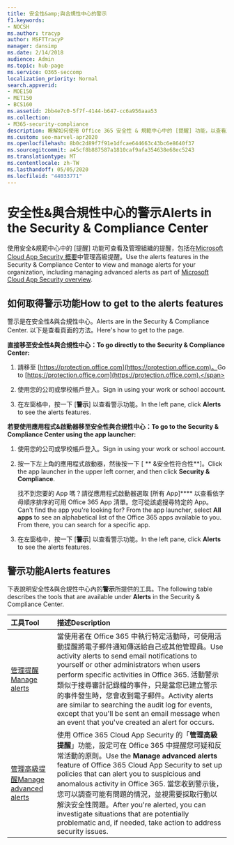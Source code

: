 ```yaml
---
title: 安全性&amp;與合規性中心的警示
f1.keywords:
- NOCSH
ms.author: tracyp
author: MSFTTracyP
manager: dansimp
ms.date: 2/14/2018
audience: Admin
ms.topic: hub-page
ms.service: O365-seccomp
localization_priority: Normal
search.appverid:
- MOE150
- MET150
- BCS160
ms.assetid: 2bb4e7c0-5f7f-4144-b647-cc6a956aaa53
ms.collection:
- M365-security-compliance
description: 瞭解如何使用 Office 365 安全性 & 規範中心中的 [提醒] 功能，以查看及管理提醒，包括管理高級提醒。
ms.custom: seo-marvel-apr2020
ms.openlocfilehash: 8b0c2d89f7f91e1dfcae644663c43bc6e8640f37
ms.sourcegitcommit: a45cf8b887587a1810caf9afa354638e68ec5243
ms.translationtype: MT
ms.contentlocale: zh-TW
ms.lasthandoff: 05/05/2020
ms.locfileid: "44033771"
---
```

# <a name="alerts-in-the-security-amp-compliance-center"></a><span data-ttu-id="30a5d-103">安全性&amp;與合規性中心的警示</span><span class="sxs-lookup"><span data-stu-id="30a5d-103">Alerts in the Security &amp; Compliance Center</span></span>

<span data-ttu-id="30a5d-104">使用安全&amp;規範中心中的 [提醒] 功能可查看及管理組織的提醒，包括在[Microsoft Cloud App Security 概要](https://docs.microsoft.com/cloud-app-security/what-is-cloud-app-security)中管理高級提醒。</span><span class="sxs-lookup"><span data-stu-id="30a5d-104">Use the alerts features in the Security &amp; Compliance Center to view and manage alerts for your organization, including managing advanced alerts as part of [Microsoft Cloud App Security overview](https://docs.microsoft.com/cloud-app-security/what-is-cloud-app-security).</span></span>
  
## <a name="how-to-get-to-the-alerts-features"></a><span data-ttu-id="30a5d-105">如何取得警示功能</span><span class="sxs-lookup"><span data-stu-id="30a5d-105">How to get to the alerts features</span></span>

<span data-ttu-id="30a5d-106">警示是在安全性&amp;與合規性中心。</span><span class="sxs-lookup"><span data-stu-id="30a5d-106">Alerts are in the Security &amp; Compliance Center.</span></span> <span data-ttu-id="30a5d-107">以下是查看頁面的方法。</span><span class="sxs-lookup"><span data-stu-id="30a5d-107">Here's how to get to the page.</span></span>
  
 <span data-ttu-id="30a5d-108">**直接移至安全性&amp;與合規性中心：**</span><span class="sxs-lookup"><span data-stu-id="30a5d-108">**To go directly to the Security &amp; Compliance Center:**</span></span>
  
1. <span data-ttu-id="30a5d-109">請移至 [https://protection.office.com](https://protection.office.com)。</span><span class="sxs-lookup"><span data-stu-id="30a5d-109">Go to [https://protection.office.com](https://protection.office.com).</span></span>
    
2. <span data-ttu-id="30a5d-110">使用您的公司或學校帳戶登入。</span><span class="sxs-lookup"><span data-stu-id="30a5d-110">Sign in using your work or school account.</span></span> 
    
3. <span data-ttu-id="30a5d-111">在左窗格中，按一下 [**警示**] 以查看警示功能。</span><span class="sxs-lookup"><span data-stu-id="30a5d-111">In the left pane, click **Alerts** to see the alerts features.</span></span> 
    
 <span data-ttu-id="30a5d-112">**若要使用應用程式&amp;啟動器移至安全性與合規性中心：**</span><span class="sxs-lookup"><span data-stu-id="30a5d-112">**To go to the Security &amp; Compliance Center using the app launcher:**</span></span>
  
1. <span data-ttu-id="30a5d-113">使用您的公司或學校帳戶登入。</span><span class="sxs-lookup"><span data-stu-id="30a5d-113">Sign in using your work or school account.</span></span> 
    
2. <span data-ttu-id="30a5d-114">按一下左上角的應用程式啟動器，然後按一下 [ \*\* &amp;安全性符合性\*\*]。</span><span class="sxs-lookup"><span data-stu-id="30a5d-114">Click the app launcher  in the upper left corner, and then click **Security &amp; Compliance**.</span></span>
    
    <span data-ttu-id="30a5d-p102">找不到您要的 App 嗎？請從應用程式啟動器選取 [所有 App]\*\*\*\* 以查看依字母順序排序的可用 Office 365 App 清單。您可從該處搜尋特定的 App。</span><span class="sxs-lookup"><span data-stu-id="30a5d-p102">Can't find the app you're looking for? From the app launcher, select **All apps** to see an alphabetical list of the Office 365 apps available to you. From there, you can search for a specific app.</span></span> 
    
3. <span data-ttu-id="30a5d-118">在左窗格中，按一下 [**警示**] 以查看警示功能。</span><span class="sxs-lookup"><span data-stu-id="30a5d-118">In the left pane, click **Alerts** to see the alerts features.</span></span> 
    
## <a name="alerts-features"></a><span data-ttu-id="30a5d-119">警示功能</span><span class="sxs-lookup"><span data-stu-id="30a5d-119">Alerts features</span></span>

<span data-ttu-id="30a5d-120">下表說明安全性&amp;與合規性中心內的**警示**所提供的工具。</span><span class="sxs-lookup"><span data-stu-id="30a5d-120">The following table describes the tools that are available under **Alerts** in the Security &amp; Compliance Center.</span></span> 
  
|<span data-ttu-id="30a5d-121">**工具**</span><span class="sxs-lookup"><span data-stu-id="30a5d-121">**Tool**</span></span>|<span data-ttu-id="30a5d-122">**描述**</span><span class="sxs-lookup"><span data-stu-id="30a5d-122">**Description**</span></span>|
|:-----|:-----|
|[<span data-ttu-id="30a5d-123">管理提醒</span><span class="sxs-lookup"><span data-stu-id="30a5d-123">Manage alerts</span></span>](../../compliance/create-activity-alerts.md) <br/> |<span data-ttu-id="30a5d-124">當使用者在 Office 365 中執行特定活動時，可使用活動提醒將電子郵件通知傳送給自己或其他管理員。</span><span class="sxs-lookup"><span data-stu-id="30a5d-124">Use activity alerts to send email notifications to yourself or other administrators when users perform specific activities in Office 365.</span></span> <span data-ttu-id="30a5d-125">活動警示類似于搜尋審計記錄檔的事件，只是當您已建立警示的事件發生時，您會收到電子郵件。</span><span class="sxs-lookup"><span data-stu-id="30a5d-125">Activity alerts are similar to searching the audit log for events, except that you'll be sent an email message when an event that you've created an alert for occurs.</span></span>  <br/> |
|[<span data-ttu-id="30a5d-126">管理高級提醒</span><span class="sxs-lookup"><span data-stu-id="30a5d-126">Manage advanced alerts </span></span>](https://docs.microsoft.com/cloud-app-security/what-is-cloud-app-security) <br/> |<span data-ttu-id="30a5d-127">使用 Office 365 Cloud App Security 的「**管理高級提醒**」功能，設定可在 Office 365 中提醒您可疑和反常活動的原則。</span><span class="sxs-lookup"><span data-stu-id="30a5d-127">Use the **Manage advanced alerts** feature of Office 365 Cloud App Security to set up policies that can alert you to suspicious and anomalous activity in Office 365.</span></span> <span data-ttu-id="30a5d-128">當您收到警示後，您可以調查可能有問題的情況，並視需要採取行動以解決安全性問題。</span><span class="sxs-lookup"><span data-stu-id="30a5d-128">After you're alerted, you can investigate situations that are potentially problematic and, if needed, take action to address security issues.</span></span>  <br/> |
   

